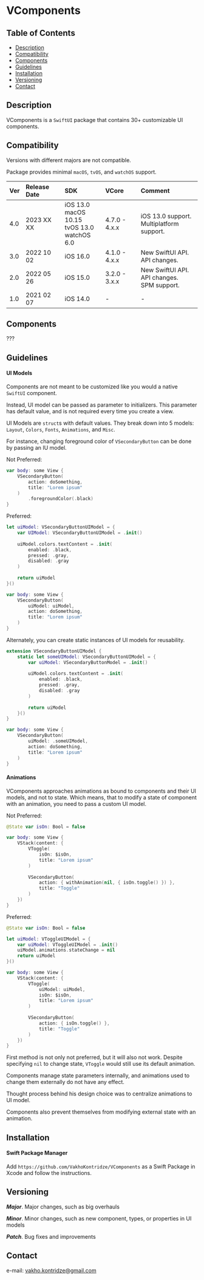# VComponents

## Table of Contents

- [Description](#description)
- [Compatibility](#compatibility)
- [Components](#components)
- [Guidelines](#guidelines)
- [Installation](#installation)
- [Versioning](#versioning)
- [Contact](#contact)

## Description

VComponents is a `SwiftUI` package that contains 30+ customizable UI components.

## Compatibility

Versions with different majors are not compatible.

Package provides minimal `macOS`, `tvOS`, and `watchOS` support.

| Ver | Release Date | SDK                                                    | VCore         | Comment                                    |
| :-- | :--          | :--                                                    | :--           | :--                                        |
| 4.0 | 2023 XX XX   | iOS 13.0<br/>macOS 10.15<br/>tvOS 13.0<br/>watchOS 6.0 | 4.7.0 - 4.x.x | iOS 13.0 support.<br/>Multiplatform support.   |
| 3.0 | 2022 10 02   | iOS 16.0                                               | 4.1.0 - 4.x.x | New SwiftUI API.<br/>API changes.              |
| 2.0 | 2022 05 26   | iOS 15.0                                               | 3.2.0 - 3.x.x | New SwiftUI API.<br/>API changes.<br/>SPM support. |
| 1.0 | 2021 02 07   | iOS 14.0                                               | -             | -                                          |

## Components

???

## Guidelines

#### UI Models

Components are not meant to be customized like you would a native `SwiftUI` component.

Instead, UI model can be passed as parameter to initializers. This parameter has default value, and is not required every time you create a view.

UI Models are `struct`s with default values. They break down into 5 models: `Layout`, `Colors`, `Fonts`, `Animations`, and `Misc`.

For instance, changing foreground color of `VSecondaryButton` can be done by passing an IU model.

Not Preferred:

```swift
var body: some View {
    VSecondaryButton(
        action: doSomething,
        title: "Lorem ipsum"
    )
        .foregroundColor(.black)
}
```

Preferred:

```swift
let uiModel: VSecondaryButtonUIModel = {
    var UIModel: VSecondaryButtonUIModel = .init()
    
    uiModel.colors.textContent = .init(
        enabled: .black,
        pressed: .gray,
        disabled: .gray
    )
    
    return uiModel
}()

var body: some View {
    VSecondaryButton(
        uiModel: uiModel,
        action: doSomething,
        title: "Lorem ipsum"
    )
}
```

Alternately, you can create static instances of UI models for reusability.

```swift
extension VSecondaryButtonUIModel {
    static let someUIModel: VSecondaryButtonUIModel = {
        var uiModel: VSecondaryButtonModel = .init()
        
        uiModel.colors.textContent = .init(
            enabled: .black,
            pressed: .gray,
            disabled: .gray
        )
        
        return uiModel
    }()
}

var body: some View {
    VSecondaryButton(
        uiModel: .someUIModel,
        action: doSomething,
        title: "Lorem ipsum"
    )
}
```

#### Animations

VComponents approaches animations as bound to components and their UI models, and not to state. Which means, that to modify a state of component with an animation, you need to pass a custom UI model.

Not Preferred:

```swift
@State var isOn: Bool = false

var body: some View {
    VStack(content: {
        VToggle(
            isOn: $isOn, 
            title: "Lorem ipsum"
        )
        
        VSecondaryButton(
            action: { withAnimation(nil, { isOn.toggle() }) },
            title: "Toggle"
        )
    })
}
```

Preferred:

```swift
@State var isOn: Bool = false

let uiModel: VToggleUIModel = {
    var uiModel: VToggleUIModel = .init()
    uiModel.animations.stateChange = nil
    return uiModel
}()

var body: some View {
    VStack(content: {
        VToggle(
            uiModel: uiModel, 
            isOn: $isOn, 
            title: "Lorem ipsum"
        )
        
        VSecondaryButton(
            action: { isOn.toggle() },
            title: "Toggle"
        )
    })
}
```

First method is not only not preferred, but it will also not work. Despite specifying `nil` to change state, `VToggle` would still use its default animation.

Components manage state parameters internally, and animations used to change them externally do not have any effect.

Thought process behind his design choice was to centralize animations to UI model.

Components also prevent themselves from modifying external state with an animation.

## Installation

#### Swift Package Manager

Add `https://github.com/VakhoKontridze/VComponents` as a Swift Package in Xcode and follow the instructions.

## Versioning

***Major***. Major changes, such as big overhauls

***Minor***. Minor changes, such as new component, types, or properties in UI models

***Patch***. Bug fixes and improvements

## Contact

e-mail: vakho.kontridze@gmail.com
